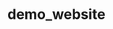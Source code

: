 # demo_website
<!-- Google tag (gtag.js) -->
<script async src="https://www.googletagmanager.com/gtag/js?id=G-FK13MF9E1K"></script>
<script>
  window.dataLayer = window.dataLayer || [];
  function gtag(){dataLayer.push(arguments);}
  gtag('js', new Date());

  gtag('config', 'G-FK13MF9E1K');
</script>
